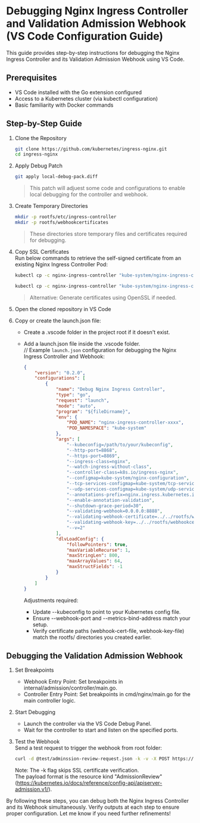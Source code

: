 # Debugging Nginx Ingress Controller and Validation Admission Webhook (VS Code Configuration Guide)
This guide provides step-by-step instructions for debugging the Nginx Ingress Controller and its Validation Admission Webhook using VS Code.  

## Prerequisites
+ VS Code installed with the Go extension configured  
+ Access to a Kubernetes cluster (via kubectl configuration)  
+ Basic familiarity with Docker commands  


## Step-by-Step Guide
1. Clone the Repository 
    ```bash
    git clone https://github.com/kubernetes/ingress-nginx.git
    cd ingress-nginx
    ```  

2. Apply Debug Patch
    ```bash
    git apply local-debug-pack.diff
    ```  

    > This patch will adjuest some code and configurations to enable local debugging for the controller and webhook.  


3. Create Temporary Directories  
    ```bash
    mkdir -p rootfs/etc/ingress-controller
    mkdir -p rootfs/webhookcertificates
    ```  

    > These directories store temporary files and certificates required for debugging.  

4. Copy SSL Certificates  
    Run below commands to retrieve the self-signed certificate from an existing Nginx Ingress Controller Pod:  
    ```bash
    kubectl cp -c nginx-ingress-controller "kube-system/nginx-ingress-controller-xxxx:$(kubectl -n kube-system exec -c nginx-ingress-controller nginx-ingress-controller-xxxx -- readlink -f /usr/local/certificates/cert)" ./rootfs/webhookcertificates/cert  2>&1 > /dev/null

    kubectl cp -c nginx-ingress-controller "kube-system/nginx-ingress-controller-xxxx:$(kubectl -n kube-system exec -c nginx-ingress-controller nginx-ingress-controller-xxxx -- readlink -f /usr/local/certificates/key)" ./rootfs/webhookcertificates/key  2>&1 > /dev/null
    ```  

    > Alternative: Generate certificates using OpenSSL if needed.

5. Open the cloned repository in VS Code  

6. Copy or create the launch.json file:  
    + Create a .vscode folder in the project root if it doesn't exist.  
    + Add a launch.json file inside the .vscode folder.  
        // Example `launch.json` configuration for debugging the Nginx Ingress Controller and Webhook:  
        ```json
        {
            "version": "0.2.0",
            "configurations": [
                {
                    "name": "Debug Nginx Ingress Controller",
                    "type": "go",
                    "request": "launch",
                    "mode": "auto",
                    "program": "${fileDirname}",
                    "env": {
                        "POD_NAME": "nginx-ingress-controller-xxxx",
                        "POD_NAMESPACE": "kube-system"
                    },
                    "args": [
                        "--kubeconfig=/path/to/your/kubeconfig",
                        "--http-port=8868",
                        "--https-port=8869",
                        "--ingress-class=nginx",
                        "--watch-ingress-without-class",
                        "--controller-class=k8s.io/ingress-nginx",
                        "--configmap=kube-system/nginx-configuration",
                        "--tcp-services-configmap=kube-system/tcp-services",
                        "--udp-services-configmap=kube-system/udp-services",
                        "--annotations-prefix=nginx.ingress.kubernetes.io",
                        "--enable-annotation-validation",
                        "--shutdown-grace-period=30",
                        "--validating-webhook=0.0.0.0:8888",
                        "--validating-webhook-certificate=../../rootfs/webhookcertificates/cert",
                        "--validating-webhook-key=../../rootfs/webhookcertificates/key",
                        "--v=2"
                    ],
                    "dlvLoadConfig": {
                        "followPointers": true,
                        "maxVariableRecurse": 1,
                        "maxStringLen": 800,
                        "maxArrayValues": 64,
                        "maxStructFields": -1
                    }
                }
            ]
        }
        ```  

        > 
        Adjustments required:
        + Update --kubeconfig to point to your Kubernetes config file.  
        + Ensure --webhook-port and --metrics-bind-address match your setup.  
        + Verify certificate paths (webhook-cert-file, webhook-key-file) match the rootfs/ directories you created earlier.  

## Debugging the Validation Admission Webhook
1. Set Breakpoints  
    + Webhook Entry Point: Set breakpoints in internal/admission/controller/main.go.  
    + Controller Entry Point: Set breakpoints in cmd/nginx/main.go for the main controller logic.  

2. Start Debugging  
    + Launch the controller via the VS Code Debug Panel.  
    + Wait for the controller to start and listen on the specified ports.  

3. Test the Webhook  
    Send a test request to trigger the webhook from root folder:  
    ```bash
    curl -d @test/adminssion-review-request.json -k -v -X POST https://localhost:8888/networking/v1/ingresse
    ```  

    > 
    Note: The -k flag skips SSL certificate verification.  
    The payload format is the resource kind "AdmissionReview" (https://kubernetes.io/docs/reference/config-api/apiserver-admission.v1/).  


By following these steps, you can debug both the Nginx Ingress Controller and its Webhook simultaneously. Verify outputs at each step to ensure proper configuration.
Let me know if you need further refinements!